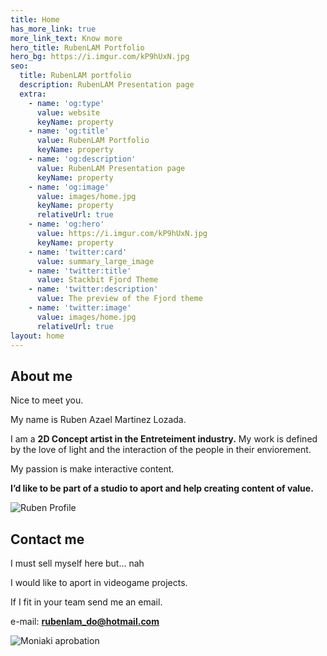 ```yaml
---
title: Home
has_more_link: true
more_link_text: Know more
hero_title: RubenLAM Portfolio
hero_bg: https://i.imgur.com/kP9hUxN.jpg
seo:
  title: RubenLAM portfolio
  description: RubenLAM Presentation page
  extra:
    - name: 'og:type'
      value: website
      keyName: property
    - name: 'og:title'
      value: RubenLAM Portfolio
      keyName: property
    - name: 'og:description'
      value: RubenLAM Presentation page
      keyName: property
    - name: 'og:image'
      value: images/home.jpg
      keyName: property
      relativeUrl: true
    - name: 'og:hero'
      value: https://i.imgur.com/kP9hUxN.jpg
      keyName: property
    - name: 'twitter:card'
      value: summary_large_image
    - name: 'twitter:title'
      value: Stackbit Fjord Theme
    - name: 'twitter:description'
      value: The preview of the Fjord theme
    - name: 'twitter:image'
      value: images/home.jpg
      relativeUrl: true
layout: home
---
```


<div class="site-section about-me" >

## About me
  
<div class="about-me-details">

Nice to meet you.

My name is Ruben Azael Martinez Lozada.
  
I am a **2D Concept artist in the Entreteiment industry.**
My work is defined by the love of light and the interaction of the people in their enviorement.

My passion is make interactive content.

**I’d like to be part of a studio to aport and help creating content of value.**

</div>
<div class="profile-container">

![Ruben Profile](https://i.imgur.com/wCeYtDE.jpg)</div>
</div>

<div class="site-section contact-me">

## Contact me 
I must sell myself here but... nah

I would like to aport in videogame projects. 

If I fit in your team send me an email.

e-mail: **rubenlam_do@hotmail.com**

![Moniaki aprobation](https://i.imgur.com/ULeL22r.png)
</div>

